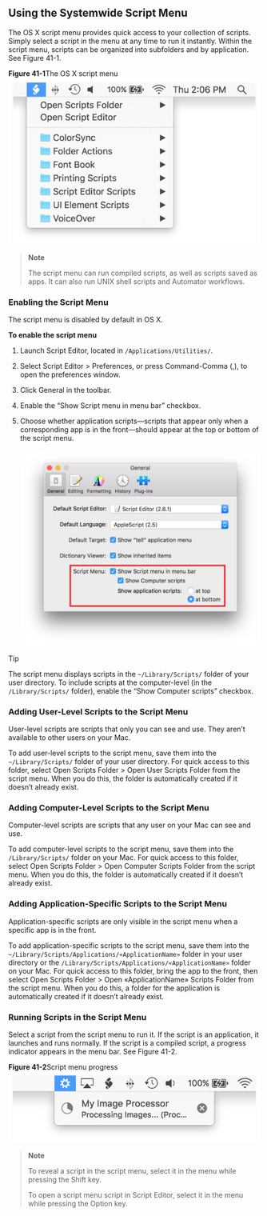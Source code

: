 <a id="//apple_ref/doc/uid/TP40016239-CH7"></a><a id="//apple_ref/doc/uid/TP40016239-CH7-SW1"></a>

## Using the Systemwide Script Menu

The OS X script menu provides quick access to your collection of scripts. Simply select a script in the menu at any time to run it instantly. Within the script menu, scripts can be organized into subfolders and by application. See Figure 41-1.

<a id="//apple_ref/doc/uid/TP40016239-CH7-SW4"></a>
**Figure 41-1**The OS X script menu
![image: ../Art/scriptmenu_2x.png](Art/scriptmenu_2x.png)
> **Note**
>
>
> The script menu can run compiled scripts, as well as scripts saved as apps. It can also run UNIX shell scripts and Automator workflows.

<a id="//apple_ref/doc/uid/TP40016239-CH7-SW6"></a>

### Enabling the Script Menu

The script menu is disabled by default in OS X.

<a id="//apple_ref/doc/uid/TP40016239-CH7-SW7"></a>

**To enable the script menu**

1. Launch Script Editor, located in `/Applications/Utilities/`.
2. Select Script Editor &gt; Preferences, or press Command-Comma (,), to open the preferences window.
3. Click General in the toolbar.
4. Enable the “Show Script menu in menu bar” checkbox.
5. Choose whether application scripts—scripts that appear only when a corresponding app is in the front—should appear at the top or bottom of the script menu.

   <a id="//apple_ref/doc/uid/TP40016239-CH7-SW3"></a>

   ![image: ../Art/scripteditor_scriptmenu_preferences_2x.png](Art/scripteditor_scriptmenu_preferences_2x.png)

<a id="//apple_ref/doc/uid/TP40016239-CH7-DontLinkElementID_11"></a>


Tip

The script menu displays scripts in the `~/Library/Scripts/` folder of your user directory. To include scripts at the computer-level (in the `/Library/Scripts/` folder), enable the “Show Computer scripts” checkbox.

<a id="//apple_ref/doc/uid/TP40016239-CH7-SW8"></a>

### Adding User-Level Scripts to the Script Menu

User-level scripts are scripts that only you can see and use. They aren’t available to other users on your Mac.

To add user-level scripts to the script menu, save them into the `~/Library/Scripts/` folder of your user directory. For quick access to this folder, select Open Scripts Folder &gt; Open User Scripts Folder from the script menu. When you do this, the folder is automatically created if it doesn’t already exist.

<a id="//apple_ref/doc/uid/TP40016239-CH7-SW9"></a>

### Adding Computer-Level Scripts to the Script Menu

Computer-level scripts are scripts that any user on your Mac can see and use.

To add computer-level scripts to the script menu, save them into the `/Library/Scripts/` folder on your Mac. For quick access to this folder, select Open Scripts Folder &gt; Open Computer Scripts Folder from the script menu. When you do this, the folder is automatically created if it doesn’t already exist.

<a id="//apple_ref/doc/uid/TP40016239-CH7-SW10"></a>

### Adding Application-Specific Scripts to the Script Menu

Application-specific scripts are only visible in the script menu when a specific app is in the front.

To add application-specific scripts to the script menu, save them into the `~/Library/Scripts/Applications/«ApplicationName»` folder in your user directory or the `/Library/Scripts/Applications/«ApplicationName»` folder on your Mac. For quick access to this folder, bring the app to the front, then select Open Scripts Folder &gt; Open «ApplicationName» Scripts Folder from the script menu. When you do this, a folder for the application is automatically created if it doesn’t already exist.

<a id="//apple_ref/doc/uid/TP40016239-CH7-SW11"></a>

### Running Scripts in the Script Menu

Select a script from the script menu to run it. If the script is an application, it launches and runs normally. If the script is a compiled script, a progress indicator appears in the menu bar. See Figure 41-2.

<a id="//apple_ref/doc/uid/TP40016239-CH7-SW2"></a>
**Figure 41-2**Script menu progress
![image: ../Art/scriptmenu_progress_2x.png](Art/scriptmenu_progress_2x.png)
> **Note**
>
>
> To reveal a script in the script menu, select it in the menu while pressing the Shift key.
>
> To open a script menu script in Script Editor, select it in the menu while pressing the Option key.
